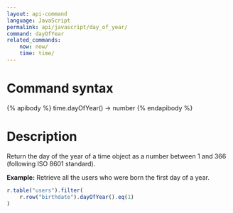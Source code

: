 ```yaml
---
layout: api-command
language: JavaScript
permalink: api/javascript/day_of_year/
command: dayOfYear
related_commands:
    now: now/
    time: time/
---
```


# Command syntax #

{% apibody %}
time.dayOfYear() &rarr; number
{% endapibody %}

# Description #

Return the day of the year of a time object as a number between 1 and 366 (following ISO 8601 standard).

__Example:__ Retrieve all the users who were born the first day of a year.

```js
r.table("users").filter(
    r.row("birthdate").dayOfYear().eq(1)
)
```


